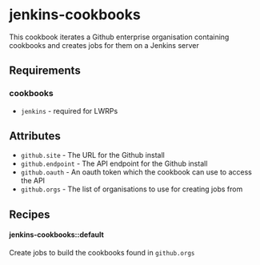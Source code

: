 jenkins-cookbooks
=================
This cookbook iterates a Github enterprise organisation containing 
cookbooks and creates jobs for them on a Jenkins server

Requirements
------------
### cookbooks
- `jenkins` - required for LWRPs

Attributes
----------

- `github.site` - The URL for the Github install
- `github.endpoint` - The API endpoint for the Github install
- `github.oauth` - An oauth token which the cookbook can use to access the API
- `github.orgs` - The list of organisations to use for creating jobs from

Recipes
-------
#### jenkins-cookbooks::default
Create jobs to build the cookbooks found in `github.orgs`
